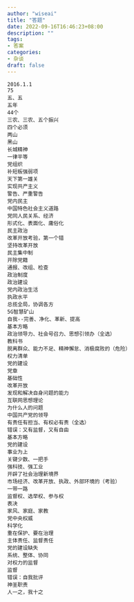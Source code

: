 ```yaml
---
author: "wiseai"
title: "答题"
date: 2022-09-16T16:46:23+08:00
description: ""
tags:
- 答案
categories:
- 杂谈
draft: false
---
```

	2016.1.1
	75
	五、五
	五年
	44个
	三农、三农、五个振兴
	四个必须
	两山
	黑山
	长城精神
	一律平等
	党组织
	补短板强弱项
	天下第一雄关
	实现共产主义
	警告、严重警告
	党内民主
	中国特色社会主义道路
	党同人民关系、经济
	形式化、表面化、庸俗化
	民主政治
	改革开放考验，第一个错
	坚持改革开放
	民主集中制
	开除党籍
	通报、改组、检查
	政治制度
	政治建设
	党内政治生活
	执政水平
	总揽全局，协调各方
	5G智慧矿山
	自我--完善、净化、革新、提高
	基本方略
	政治领导力、社会号召力、思想引领办（全选）
	教科书
	脱离群众、能力不足、精神懈怠、消极腐败的（危险）
	权力清单
	党的建设
	党章
	基础性
	改革开放
	发现和解决自身问题的能力
	互联网思想理论
	为什么人的问题
	中国共产党的领导
	有责任有担当、有权必有责（全选）
	错误：又有监督，又有自由
	基本方略
	党的建设
	事业为上
	关键少数、一把手
	强科技、强工业
	开辟了社会治理新境界
	市场经济、改革开放、执政、外部环境的（考验）
	一带一路
	监督权、选举权、参与权
	表决
	家风、家庭、家教
	党中央权威
	科学化
	重在保护、要在治理
	主体责任、监督责任
	党的建设缺失
	系统、整体、协同
	对权力的监督
	监督
	错误：自我批评
	神圣职责
	人一之，我十之
